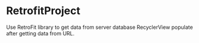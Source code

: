 # RetrofitProject
Use RetroFit library to get data from server database
RecyclerView populate after getting data from URL.
